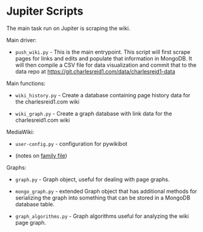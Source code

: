 # Jupiter Scripts

The main task run on Jupiter is scraping the wiki.

Main driver:

* `push_wiki.py` - This is the main entrypoint. This script will
  first scrape pages for links and edits and populate 
  that information in MongoDB. It will then compile a CSV file
  for data visualization and commit that to the data repo at
  <https://git.charlesreid1.com/data/charlesreid1-data>

Main functions:

* `wiki_history.py` - Create a database containing page history
  data for the charlesreid1.com wiki

* `wiki_graph.py` - Create a graph database with link data
  for the charlesreid1.com wiki

MediaWiki:

* `user-config.py` - configuration for pywikibot

* (notes on [family file](https://www.mediawiki.org/wiki/Manual:Pywikibot/Use_on_third-party_wikis))

Graphs:

* `graph.py` - Graph object, useful for dealing with page graphs.

* `mongo_graph.py` - extended Graph object that has additional
  methods for serializing the graph into something that can be
  stored in a MongoDB database table.

* `graph_algorithms.py` - Graph algorithms useful for analyzing the
  wiki page graph.

